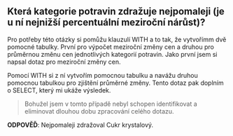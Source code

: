 ## Která kategorie potravin zdražuje nejpomaleji (je u ní nejnižší percentuální meziroční nárůst)?

Pro potřeby této otázky si pomůžu klauzulí WITH a to tak, že vytvořímm dvě pomocné tabulky. První pro výpočet meziroční změny cen a druhou pro průměrnou změnu cen jednotlivých kategorií potravin.
Jako první jsem si napsal dotaz pro meziroční změny cen.

Pomocí WITH si z ní vytvořím pomocnou tabulku a navážu druhou pomocnou tabulkou pro zjištění průměrné změny. Tento dotaz pak doplním o SELECT, který mi ukáže výsledek.

> Bohužel jsem v tomto případě nebyl schopen identifikovat a eliminovat dlouhou dobu zpracování celého dotazu.

**ODPOVĚĎ**: Nejpomaleji zdražoval Cukr krystalový.
